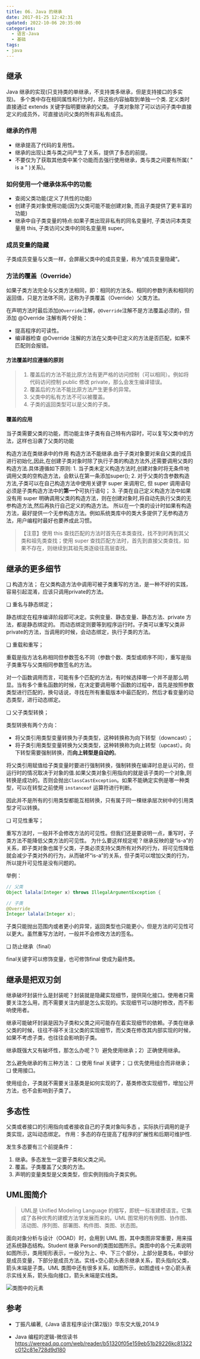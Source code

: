 ```yaml
---
title: 06. Java 的继承
date: 2017-01-25 12:42:31
updated: 2022-10-06 20:35:00
categories:
  - 语言-Java
  - 基础
tags:
- java
---
```


## 继承

Java 继承的实现(只支持类的单继承，不支持类多继承，但是支持接口的多实现)。
多个类中存在相同属性和行为时，将这些内容抽取到单独一个类. 定义类时直接通过 extends 关键字指明要继承的父类。
子类对象除了可以访问子类中直接定义的成员外，可直接访问父类的所有非私有成员。

### 继承的作用

* 继承提高了代码的复用性。
* 继承的出现让类与类之间产生了关系，提供了多态的前提。
* 不要仅为了获取其他类中某个功能而去强行使用继承，类与类之间要有所属( " is a " )关系)。

### 如何使用一个继承体系中的功能

* 查阅父类功能(定义了共性的功能)
* 创建子类对象使用功能(因为父类可能不能创建对象, 而且子类提供了更丰富的功能)
* 继承中自子类变量的特点:如果子类出现非私有的同名变量时, 子类访问本类变量用 this, 子类访问父类中的同名变量用 super。

### 成员变量的隐藏

子类成员变量与父类一样，会屏蔽父类中的成员变量，称为“成员变量隐藏”。

### 方法的覆盖（Override）

如果子类方法完全与父类方法相同，即：相同的方法名、相同的参数列表和相同的返回值，只是方法体不同，这称为子类覆盖（Override）父类方法。

在声明方法时最后添加`@Override`注解，`@Override`注解不是方法覆盖必须的，但添加 @Override 注解有两个好处：

* 提高程序的可读性。
* 编译器检查 @Override 注解的方法在父类中已定义的方法是否匹配，如果不匹配则会报错。

#### 方法覆盖时应遵循的原则

> 1. 覆盖后的方法不能比原方法有更严格的访问控制（可以相同）。例如将代码访问控制 public 修改 private，那么会发生编译错误。
> 2. 覆盖后的方法不能比原方法产生更多的异常。
> 3. 父类中的私有方法不可以被覆盖。
> 4. 子类的返回类型可以是父类的子类。

#### 覆盖的应用

当子类需要父类的功能，而功能主体子类有自己特有内容时，可以复写父类中的方法，这样也沿袭了父类的功能

构造方法在类继承中的作用
     构造方法不能继承.由于子类对象要对来自父类的成员进行初始化,因此,在创建子类对象时除了执行子类的构造方法外,还需要调用父类的构造方法.具体遵循如下原则:
    1. 当子类未定义构造方法时,创建对象时将无条件地调用父类的空构造方法，会默认在第一条添加super();
    2. 对于父类的含参数构造方法,子类可以在自己构造方法中使用关键字 super 来调用它, 但 super 调用语句必须是子类构造方法中的**第一个**可执行语句；
    3. 子类在自己定义构造方法中如果没有用 super 明确调用父类的构造方法，则在创建对象时,将自动先执行父类的无参构造方法,然后再执行自己定义的构造方法。
所以在一个类的设计时如果有构造方法，最好提供一个无参构造方法。例如系统类库中的类大多提供了无参构造方法，用户编程时最好也要养成此习惯。

> 【注意】使用 this 查找匹配的方法时首先在本类查找，找不到时再到其父类和祖先类查找；使用 super 查找匹配方法时，首先到直接父类查找，如果不存在，则继续到其祖先类逐级往高层查找。

## 继承的更多细节

❑ 构造方法；
在父类构造方法中调用可被子类重写的方法，是一种不好的实践，容易引起混淆，应该只调用private的方法。

❑ 重名与静态绑定；

静态绑定在程序编译阶段即可决定。实例变量、静态变量、静态方法、private 方法，都是静态绑定的。
而动态绑定则要等到程序运行时。子类可以重写父类非private的方法，当调用的时候，会动态绑定，执行子类的方法。

❑ 重载和重写；

重载是指方法名称相同但参数签名不同（参数个数、类型或顺序不同），重写是指子类重写与父类相同参数签名的方法。

对一个函数调用而言，可能有多个匹配的方法，有时候选择哪一个并不是那么明显。当有多个重名函数的时候，在决定要调用哪个函数的过程中，首先是按照参数类型进行匹配的，换句话说，寻找在所有重载版本中最匹配的，然后才看变量的动态类型，进行动态绑定。

❑ 父子类型转换；

类型转换有两个方向：

* 将父类引用类型变量转换为子类类型，这种转换称为向下转型（downcast）；
* 将子类引用类型变量转换为父类类型，这种转换称为向上转型（upcast）。向下转型需要强制转换，而**向上转型是自动的**。

将父类引用赋值给子类变量时要进行强制转换，强制转换在编译时总是认可的，但运行时的情况取决于对象的值.如果父类对象引用指向的就是该子类的一个对象,则转换是成功的。否则会抛出`ClassCastException`。如果不能确定实例是哪一种类型，可以在转型之前使用 `instanceof` 运算符进行判断。

因此并不是所有的引用类型都能互相转换，只有属于同一棵继承层次树中的引用类型才可以转换。

❑ 可见性重写；

重写方法时，一般并不会修改方法的可见性。但我们还是要说明一点，重写时，子类方法不能降低父类方法的可见性。
为什么要这样规定呢？继承反映的是“is-a”的关系，即子类对象也属于父类，子类必须支持父类所有对外的行为，将可见性降低就会减少子类对外的行为，从而破坏“is-a”的关系，但子类可以增加父类的行为，所以提升可见性是没有问题的。

举例：

```java
// 父类
Object lalala(Integer x) throws IllegalArgumentException {

// 子类
@Override
Integer lalala(Integer x);
```

子类只能抛出范围内或者更小的异常，返回类型也只能更小，但是方法的可见性可以更大。虽然重写方法时，一般并不会修改方法的签名。

❑ 防止继承（final）

final关键字可以修饰变量，也可修饰final 使成为最终类。

## 继承是把双刃剑

继承破坏封装什么是封装呢？封装就是隐藏实现细节，提供简化接口。使用者只需要关注怎么用，而不需要关注内部是怎么实现的。实现细节可以随时修改，而不影响使用者。

继承可能破坏封装是因为子类和父类之间可能存在着实现细节的依赖。子类在继承父类的时候，往往不得不关注父类的实现细节，而父类在修改其内部实现的时候，如果不考虑子类，也往往会影响到子类。

继承既强大又有破坏性，那怎么办呢？1）避免使用继承；2）正确使用继承。

怎么避免继承的有三种方法：
❑ 使用 final 关键字；
❑ 优先使用组合而非继承；
❑ 使用接口。

使用组合，子类就不需要关注基类是如何实现的了，基类修改实现细节，增加公开方法，也不会影响到子类了。

## 多态性

父类或者接口的引用指向或者接收自己的子类对象叫多态 。实际执行调用的是子类实现，这叫动态绑定。
作用：多态的存在提高了程序的扩展性和后期可维护性.

发生多态要有三个前提条件：

1. 继承。多态发生一定要子类和父类之间。
2. 覆盖。子类覆盖了父类的方法。
3. 声明的变量类型是父类类型，但实例则指向子类实例。

## UML图简介

> UML是 Unified Modeling Language 的缩写，即统一标准建模语言。它集成了各种优秀的建模方法学发展而来的。UML 图常用的有例图、协作图、活动图、序列图、部署图、构件图、类图、状态图。

面向对象分析与设计（OOAD）时，会用到 UML 图，其中类图非常重要，用来描述系统静态结构。Student 继承 Person的类图如图所示。类图中的各个元素说明如图所示，类用矩形表示，一般分为上、中、下三个部分，上部分是类名，中部分是成员变量，下部分是成员方法。实线+空心箭头表示继承关系，箭头指向父类，箭头末端是子类。UML 类图中还有很多关系，如图所示，如图虚线＋空心箭头表示实线关系，箭头指向接口，箭头末端是实线类。

![类图中的元素](https://upload-images.jianshu.io/upload_images/1662509-a3e3088cc59363cd.png?imageMogr2/auto-orient/strip%7CimageView2/2/w/1240)

## 参考

* 丁振凡编著,《Java 语言程序设计(第2版)》华东交大版,2014.9

* Java 编程的逻辑-微信读书
<https://weread.qq.com/web/reader/b51320f05e159eb51b29226kc81322c012c81e728d9d180>
